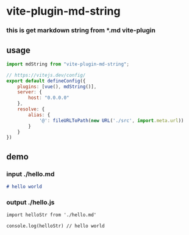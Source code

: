 # vite-plugin-md-string

### this is get markdown string from *.md vite-plugin

## usage

```js
import mdString from "vite-plugin-md-string";

// https://vitejs.dev/config/
export default defineConfig({
    plugins: [vue(), mdString()],
    server: {
        host: "0.0.0.0"
    },
    resolve: {
        alias: {
            '@': fileURLToPath(new URL('./src', import.meta.url))
        }
    }
})
```

## demo
### input ./hello.md
```markdown
# hello world
```
### output ./hello.js
```markdown
import helloStr from './hello.md'

console.log(helloStr) // hello world
```

